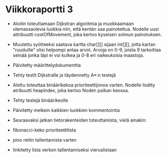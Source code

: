 # Viikkoraportti 3

- Aloitin toteuttamaan Dijkstran algoritmia ja muokkaamaan olemassaolevia luokkia niin, että kentän saa painotettua. Nodelle uusi attribuutti costOfMovement, joka kertoo kyseisen solmun painotuksen.

- Muutettu syötteeksi saatava kartta char[][] sijaan int[][], jotta kartan "ruuduille" olisi helpompi antaa arvot. Arvoja on 0-9, joista 9 tarkoittaa seinää jonka läpi ei voi kulkea ja 0-8 eri vaikeuksisia maastoja.

- Päivitetty määrittelydokumenttia

- Tehty testit Dijkstralle ja täydennetty A*:n testejä

- Alettu toteuttaa binäärikekoa prioriteettijonoa varten. Nodelle lisätty atribuutti heapIndex, joka kertoo Noden paikan keossa.

- Tehty testejä binäärikeolle

- Päivitetty melkein kaikkien luokkien kommentointia

- Seuraavaksi jatkan tietorakenteiden toteuttamista, vielä ainakin:
 - fibonacci-keko prioriteettilista
 - pino reitin tallentamista varten
 - linkitetty lista verkon tallentamiseksi vieruslistaan
